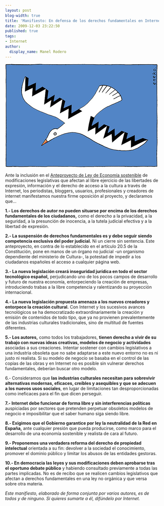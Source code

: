 ```yaml
---
layout: post
blog-width: true
title: 'Manifiesto: En defensa de los derechos fundamentales en Internet'
date: 2009-12-03 23:22:50
published: true
tags:
- Internet
author:
  display_name: Manel Rodero
---
```


![Eneko/20minutos.es][1]

Ante la inclusión en el [Anteproyecto de Ley de Economía sostenible][2] de modificaciones legislativas que afectan al libre ejercicio de las libertades de expresión, información y el derecho de acceso a la cultura a través de Internet, los periodistas, bloggers, usuarios, profesionales y creadores de internet manifestamos nuestra firme oposición al proyecto, y declaramos que…

**1.- Los derechos de autor no pueden situarse por encima de los derechos fundamentales de los ciudadanos,** como el derecho a la privacidad, a la seguridad, a la presunción de inocencia, a la tutela judicial efectiva y a la libertad de expresión.

**2.- La suspensión de derechos fundamentales es y debe seguir siendo competencia exclusiva del poder judicial.** Ni un cierre sin sentencia. Este anteproyecto, en contra de lo establecido en el artículo 20.5 de la Constitución, pone en manos de un órgano no judicial -un organismo dependiente del ministerio de Cultura-, la potestad de impedir a los ciudadanos españoles el acceso a cualquier página web.

**3.- La nueva legislación creará inseguridad jurídica en todo el sector tecnológico español,** perjudicando uno de los pocos campos de desarrollo y futuro de nuestra economía, entorpeciendo la creación de empresas, introduciendo trabas a la libre competencia y ralentizando su proyección internacional.

**4.- La nueva legislación propuesta amenaza a los nuevos creadores y entorpece la creación cultural.** Con Internet y los sucesivos avances tecnológicos se ha democratizado extraordinariamente la creación y emisión de contenidos de todo tipo, que ya no provienen prevalentemente de las industrias culturales tradicionales, sino de multitud de fuentes diferentes.

**5.- Los autores,** como todos los trabajadores, **tienen derecho a vivir de su trabajo con nuevas ideas creativas, modelos de negocio y actividades** asociadas a sus creaciones. Intentar sostener con cambios legislativos a una industria obsoleta que no sabe adaptarse a este nuevo entorno no es ni justo ni realista. Si su modelo de negocio se basaba en el control de las copias de las obras y en Internet no es posible sin vulnerar derechos fundamentales, deberían buscar otro modelo.

6.- Consideramos que **las industrias culturales necesitan para sobrevivir alternativas modernas, eficaces, creíbles y asequibles y que se adecuen a los nuevos usos sociales**, en lugar de limitaciones tan desproporcionadas como ineficaces para el fin que dicen perseguir.

**7.- Internet debe funcionar de forma libre y sin interferencias políticas** auspiciadas por sectores que pretenden perpetuar obsoletos modelos de negocio e imposibilitar que el saber humano siga siendo libre.

**8.- Exigimos que el Gobierno garantice por ley la neutralidad de la Red en España,** ante cualquier presión que pueda producirse, como marco para el desarrollo de una economía sostenible y realista de cara al futuro.

**9.- Proponemos una verdadera reforma del derecho de propiedad intelectual** orientada a su fin: devolver a la sociedad el conocimiento, promover el dominio público y limitar los abusos de las entidades gestoras.

**10.- En democracia las leyes y sus modificaciones deben aprobarse tras el oportuno debate público** y habiendo consultado previamente a todas las partes implicadas. No es de recibo que se realicen cambios legislativos que afectan a derechos fundamentales en una ley no orgánica y que versa sobre otra materia.

_Este manifiesto, elaborado de forma conjunta por varios autores, es de todos y de ninguno. Si quieres sumarte a él, difúndelo por Internet._

[1]: /assets/img/blog/2009-12-03_image_1.jpg "En defensa de Internet"
[2]: http://www.20minutos.es/noticia/579200/0/desconexion/internet/pirateria/
